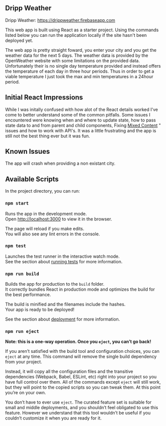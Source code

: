 ## Dripp Weather

Dripp Weather: https://drippweather.firebaseapp.com

This web app is built using React as a starter project. Using the commands listed below you can run the application
locally if the site hasn't been deployed yet.

The web app is pretty straight foward, you enter your city and you get the weather data for the next 5 days.
The weather data is provided by the OpenWeather website with some limitations on the provided data.
Unfortunately their is no single day temperature provided and instead offers the temperature of each day
in three hour periods. Thus in order to get a viable temperature I just took the max and min temperatures in a
24hour period.

## Initial React Impressions

While I was initally confused with how alot of the React details worked I've come to better understand some of the common pitfalls.
Some issues I encountered were knowing when and where to update state, how to pass state data to and from parent and child components, Fixing [Mixed Content](https://developers.google.com/web/fundamentals/security/prevent-mixed-content/fixing-mixed-content) " issues and how to work with API's. It was a little frustrating and the app is still not the best thing ever but it was fun.

## Known Issues

The app will crash when providing a non existant city.

## Available Scripts

In the project directory, you can run:

### `npm start`

Runs the app in the development mode.<br />
Open [http://localhost:3000](http://localhost:3000) to view it in the browser.

The page will reload if you make edits.<br />
You will also see any lint errors in the console.

### `npm test`

Launches the test runner in the interactive watch mode.<br />
See the section about [running tests](https://facebook.github.io/create-react-app/docs/running-tests) for more information.

### `npm run build`

Builds the app for production to the `build` folder.<br />
It correctly bundles React in production mode and optimizes the build for the best performance.

The build is minified and the filenames include the hashes.<br />
Your app is ready to be deployed!

See the section about [deployment](https://facebook.github.io/create-react-app/docs/deployment) for more information.

### `npm run eject`

**Note: this is a one-way operation. Once you `eject`, you can’t go back!**

If you aren’t satisfied with the build tool and configuration choices, you can `eject` at any time. This command will remove the single build dependency from your project.

Instead, it will copy all the configuration files and the transitive dependencies (Webpack, Babel, ESLint, etc) right into your project so you have full control over them. All of the commands except `eject` will still work, but they will point to the copied scripts so you can tweak them. At this point you’re on your own.

You don’t have to ever use `eject`. The curated feature set is suitable for small and middle deployments, and you shouldn’t feel obligated to use this feature. However we understand that this tool wouldn’t be useful if you couldn’t customize it when you are ready for it.
